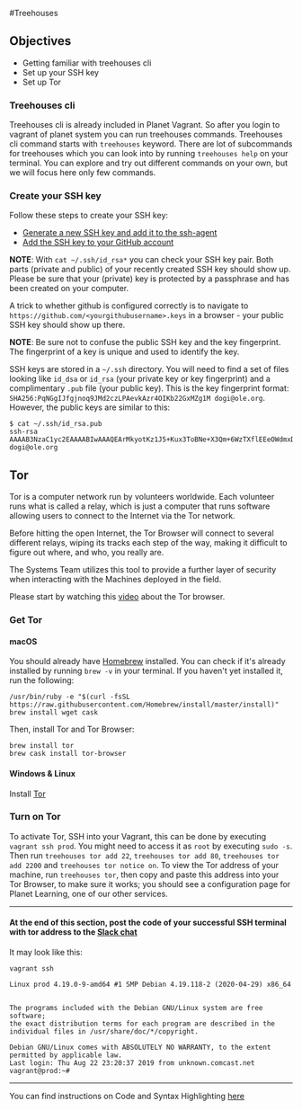 #Treehouses

## Objectives

* Getting familiar with treehouses cli 
* Set up your SSH key
* Set up Tor

### Treehouses cli

Treehouses cli is already included in Planet Vagrant. So after you login to vagrant of planet system you can run treehouses commands. Treehouses cli command starts with `treehouses` keyword.
There are lot of subcommands for treehouses which you can look into by running
`treehouses help` on your terminal.
You can explore and try out different commands on your own, but we will focus here only few commands.

### Create your SSH key

Follow these steps to create your SSH key:
- [Generate a new SSH key and add it to the ssh-agent](https://help.github.com/en/articles/generating-a-new-ssh-key-and-adding-it-to-the-ssh-agent)  
- [Add the SSH key to your GitHub account](https://help.github.com/en/articles/adding-a-new-ssh-key-to-your-github-account)

**NOTE**: With `cat ~/.ssh/id_rsa*` you can check your SSH key pair. Both parts (private and public) of your recently created SSH key should show up. Please be sure that your (private) key is protected by a passphrase and has been created on your computer.

A trick to whether github is configured correctly is to navigate to `https://github.com/<yourgithubusername>.keys` in a browser - your public SSH key should show up there.

**NOTE**: Be sure not to confuse the public SSH key and the key fingerprint. The fingerprint of a key is unique and used to identify the key. 

SSH keys are stored in a `~/.ssh` directory. You will need to find a set of files looking like `id_dsa` or `id_rsa` (your private key or key fingerprint) and a complimentary `.pub` file (your public key).
This is the key fingerprint format: `SHA256:PqNGgIJfgjnoq9JMd2czLPAevkAzr4OIKb22GxMZg1M dogi@ole.org`.
However, the public keys are similar to this: 
```
$ cat ~/.ssh/id_rsa.pub
ssh-rsa AAAAB3NzaC1yc2EAAAABIwAAAQEArMkyotKz1J5+Kux3ToBNe+X3Qm+6WzTXflEEeOWdmxDZ5f5le7Ujes81ybRnavWSNR2TGr1evigE7vGsxHm2aEeR0YICWR24lPcJ2FUROmEdwn2OjDzh1YcKJDNvlMzXt1x0dNeEkSisHpk6p5RJ7OfCtyD/OjKhGyajbxS/n3RDSMgND46M7AiiaaIzlut3D09Gyhd93t16NTyR9Ej1RRRk8z9of3qLwhC1AqVJpSkuWn9+q111AfljsVZCHHDLw0+j7NIntk5x+yzrl2QQECNEaPpm1Pt4gmLG2nnrNjPAtrjWIfyWfhdSbgk/QscAE2XpCYoSFBW9d8bdIVMfSw== dogi@ole.org
```

## Tor
Tor is a computer network run by volunteers worldwide. Each volunteer runs what is called a relay, which is just a computer that runs software allowing users to connect to the Internet via the Tor network.

Before hitting the open Internet, the Tor Browser will connect to several different relays, wiping its tracks each step of the way, making it difficult to figure out where, and who, you really are.

The Systems Team utilizes this tool to provide a further layer of security when interacting with the Machines deployed in the field.

Please start by watching this [video](https://www.youtube.com/watch?v=6czcc1gZ7Ak) about the Tor browser.

### Get Tor

#### macOS

You should already have [Homebrew](https://brew.sh) installed.  You can check if it's already installed by running `brew -v` in your terminal.  If you haven't yet installed it, run the following:
```
/usr/bin/ruby -e "$(curl -fsSL https://raw.githubusercontent.com/Homebrew/install/master/install)"
brew install wget cask
```

Then, install Tor and Tor Browser:
```
brew install tor
brew cask install tor-browser
```

#### Windows & Linux

Install [Tor](https://www.torproject.org/download/)


### Turn on Tor

To activate Tor, SSH into your Vagrant, this can be done by executing `vagrant ssh prod`. You might need to access it as `root` by executing `sudo -s`. Then run `treehouses tor add 22`, `treehouses tor add 80`, `treehouses tor add 2200` and `treehouses tor notice on`.  To view the Tor address of your machine, run `treehouses tor`, then copy and paste this address into your Tor Browser, to make sure it works; you should see a configuration page for Planet Learning, one of our other services.

---
#### At the end of this section, post the code of your successful SSH terminal with tor address to the [Slack chat](http://slack.ole.org)

It may look like this:
```
vagrant ssh

Linux prod 4.19.0-9-amd64 #1 SMP Debian 4.19.118-2 (2020-04-29) x86_64


The programs included with the Debian GNU/Linux system are free software;                                                                                                                                                         
the exact distribution terms for each program are described in the                                                                                                                                                                
individual files in /usr/share/doc/*/copyright.                                                                                                                                                                                   

Debian GNU/Linux comes with ABSOLUTELY NO WARRANTY, to the extent
permitted by applicable law.
Last login: Thu Aug 22 23:20:37 2019 from unknown.comcast.net
vagrant@prod:~#
```

---

You can find instructions on Code and Syntax Highlighting [here](https://github.com/adam-p/markdown-here/wiki/Markdown-Cheatsheet#code-and-syntax-highlighting)
